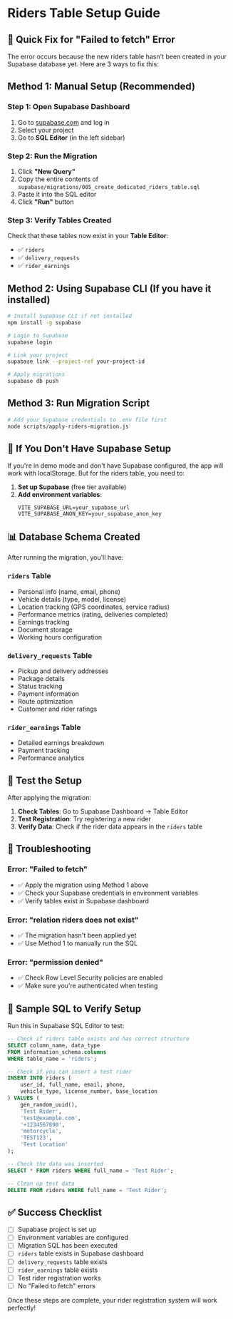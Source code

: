 # Riders Table Setup Guide

## 🚨 Quick Fix for "Failed to fetch" Error

The error occurs because the new riders table hasn't been created in your Supabase database yet. Here are 3 ways to fix this:

## Method 1: Manual Setup (Recommended)

### Step 1: Open Supabase Dashboard

1. Go to [supabase.com](https://supabase.com) and log in
2. Select your project
3. Go to **SQL Editor** (in the left sidebar)

### Step 2: Run the Migration

1. Click **"New Query"**
2. Copy the entire contents of `supabase/migrations/005_create_dedicated_riders_table.sql`
3. Paste it into the SQL editor
4. Click **"Run"** button

### Step 3: Verify Tables Created

Check that these tables now exist in your **Table Editor**:

- ✅ `riders`
- ✅ `delivery_requests`
- ✅ `rider_earnings`

## Method 2: Using Supabase CLI (If you have it installed)

```bash
# Install Supabase CLI if not installed
npm install -g supabase

# Login to Supabase
supabase login

# Link your project
supabase link --project-ref your-project-id

# Apply migrations
supabase db push
```

## Method 3: Run Migration Script

```bash
# Add your Supabase credentials to .env file first
node scripts/apply-riders-migration.js
```

## 🔧 If You Don't Have Supabase Setup

If you're in demo mode and don't have Supabase configured, the app will work with localStorage. But for the riders table, you need to:

1. **Set up Supabase** (free tier available)
2. **Add environment variables**:
   ```env
   VITE_SUPABASE_URL=your_supabase_url
   VITE_SUPABASE_ANON_KEY=your_supabase_anon_key
   ```

## 📊 Database Schema Created

After running the migration, you'll have:

### `riders` Table

- Personal info (name, email, phone)
- Vehicle details (type, model, license)
- Location tracking (GPS coordinates, service radius)
- Performance metrics (rating, deliveries completed)
- Earnings tracking
- Document storage
- Working hours configuration

### `delivery_requests` Table

- Pickup and delivery addresses
- Package details
- Status tracking
- Payment information
- Route optimization
- Customer and rider ratings

### `rider_earnings` Table

- Detailed earnings breakdown
- Payment tracking
- Performance analytics

## 🎯 Test the Setup

After applying the migration:

1. **Check Tables**: Go to Supabase Dashboard → Table Editor
2. **Test Registration**: Try registering a new rider
3. **Verify Data**: Check if the rider data appears in the `riders` table

## 🚨 Troubleshooting

### Error: "Failed to fetch"

- ✅ Apply the migration using Method 1 above
- ✅ Check your Supabase credentials in environment variables
- ✅ Verify tables exist in Supabase dashboard

### Error: "relation riders does not exist"

- ✅ The migration hasn't been applied yet
- ✅ Use Method 1 to manually run the SQL

### Error: "permission denied"

- ✅ Check Row Level Security policies are enabled
- ✅ Make sure you're authenticated when testing

## 📝 Sample SQL to Verify Setup

Run this in Supabase SQL Editor to test:

```sql
-- Check if riders table exists and has correct structure
SELECT column_name, data_type
FROM information_schema.columns
WHERE table_name = 'riders';

-- Check if you can insert a test rider
INSERT INTO riders (
    user_id, full_name, email, phone,
    vehicle_type, license_number, base_location
) VALUES (
    gen_random_uuid(),
    'Test Rider',
    'test@example.com',
    '+1234567890',
    'motorcycle',
    'TEST123',
    'Test Location'
);

-- Check the data was inserted
SELECT * FROM riders WHERE full_name = 'Test Rider';

-- Clean up test data
DELETE FROM riders WHERE full_name = 'Test Rider';
```

## ✅ Success Checklist

- [ ] Supabase project is set up
- [ ] Environment variables are configured
- [ ] Migration SQL has been executed
- [ ] `riders` table exists in Supabase dashboard
- [ ] `delivery_requests` table exists
- [ ] `rider_earnings` table exists
- [ ] Test rider registration works
- [ ] No "Failed to fetch" errors

Once these steps are complete, your rider registration system will work perfectly!
